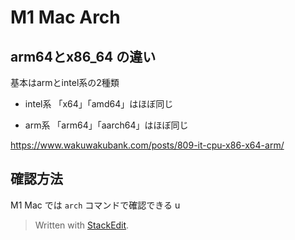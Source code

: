 # M1 Mac Arch

## arm64とx86_64 の違い
基本はarmとintel系の2種類

- intel系
「x64」「amd64」はほぼ同じ

- arm系
「arm64」「aarch64」はほぼ同じ

https://www.wakuwakubank.com/posts/809-it-cpu-x86-x64-arm/


## 確認方法
M1 Mac では `arch` コマンドで確認できる
u

> Written with [StackEdit](https://stackedit.io/).
<!--stackedit_data:
eyJoaXN0b3J5IjpbOTg0NjcwNDU4XX0=
-->